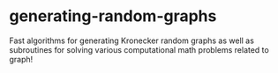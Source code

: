# generating-random-graphs
Fast algorithms for generating Kronecker random graphs as well as subroutines for solving various computational math problems related to graph!
